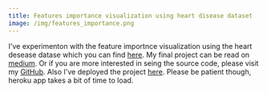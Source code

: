 ```yaml
---
title: Features importance visualization using heart disease dataset
image: /img/features_importance.png
---
```

I've experimenton with the feature importnce visualization using the heart desease datase which you can find [here](https://www.kaggle.com/ronitf/heart-disease-uci).
My final project can be read on [medium](https://medium.com/@evgeniy.dudeyko/creating-the-models-to-predict-a-heart-disease-with-the-features-importances-visualization-5542c447e99f).
Or if you are more interested in seing the source code, please visit my [GitHub](https://github.com/Edudeiko/DS-Unit-2-Applied-Modeling/blob/master/E_D_heart__disease_prediction.ipynb).
Also I've deployed the project [here](https://heartdiseasepredictionbyed.herokuapp.com). Please be patient though, heroku app takes a bit of time to load.
